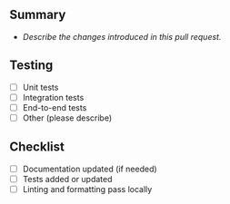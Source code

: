 ## Summary
- _Describe the changes introduced in this pull request._

## Testing
- [ ] Unit tests
- [ ] Integration tests
- [ ] End-to-end tests
- [ ] Other (please describe)

## Checklist
- [ ] Documentation updated (if needed)
- [ ] Tests added or updated
- [ ] Linting and formatting pass locally
